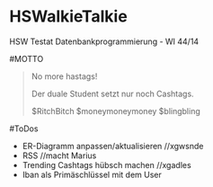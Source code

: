 # HSWalkieTalkie
HSW Testat Datenbankprogrammierung - WI 44/14

#MOTTO
> No more hastags!
>
>Der duale Student setzt nur
>noch Cashtags.
>
>$RitchBitch
>$moneymoneymoney
>$blingbling

#ToDos
* ER-Diagramm anpassen/aktualisieren //xgwsnde
* RSS        //macht Marius
* Trending Cashtags hübsch machen //xgadles
* Iban als Primäschlüssel mit dem User